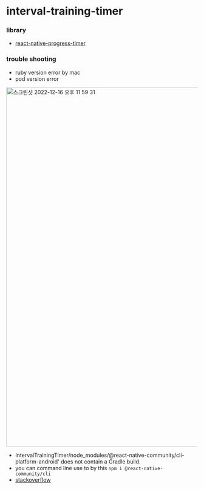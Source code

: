# interval-training-timer


### library 

* [react-native-progress-timer](https://www.npmjs.com/package/react-native-progress-timer)

### trouble shooting

* ruby version error by mac 
* pod version error 

<img width="946" alt="스크린샷 2022-12-16 오후 11 59 31" src="https://user-images.githubusercontent.com/53357210/208126098-ef797eac-3bc9-427b-b093-0b0eb6afa1ec.png">


* IntervalTrainingTimer/node_modules/@react-native-community/cli-platform-android' does not contain a Gradle build. 
* you can command line use to by this `npm i @react-native-community/cli` 
* [stackoverflow](https://stackoverflow.com/questions/59422584/react-native-build-failed-in-android-react-native-community-cli-platform-andro)


